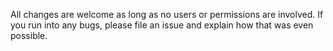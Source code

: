 All changes are welcome as long as no users or permissions are involved. If you run into any bugs, please file an issue and explain how that was even possible.

